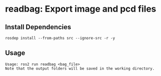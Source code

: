 # readbag: Export image and pcd files

## Install Dependencies

```
rosdep install --from-paths src --ignore-src -r -y
```

## Usage

```
Usage: ros2 run readbag <bag_file>
Note that the output folders will be saved in the working directory.
```

